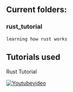 

## Current folders:

### rust_tutorial
    learning how rust works







## Tutorials used

Rust Tutorial


[![Youtubevideo](https://img.youtube.com/vi/ygL_xcavzQ4/0.jpg)](https://www.youtube.com/watch?v=ygL_xcavzQ4)